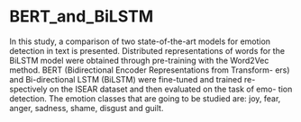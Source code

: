 # BERT_and_BiLSTM
 In this study, a comparison of two state-of-the-art models for emotion detection in text is presented. Distributed representations of words for the BiLSTM model were obtained through pre-training with the Word2Vec method. BERT (Bidirectional Encoder Representations from Transform- ers) and Bi-directional LSTM (BiLSTM) were fine-tuned and trained re- spectively on the ISEAR dataset and then evaluated on the task of emo- tion detection. The emotion classes that are going to be studied are: joy, fear, anger, sadness, shame, disgust and guilt.
